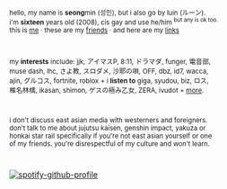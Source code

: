 <sub>hello, my name is <b>seong</b>min (성민), but i also go by luin (ルーン).
<br>i'm <b>sixteen</b> years old (2008), cis gay and use he/him <sup>but any is ok too.</sup>
<br>this is [me](https://github.com/shinkoumi/id) · these are my [friends](https://github.com/shinkoumi/friends) · and here are my [links](https://github.com/shinkoumi/links)</sub>
#
<sub>my <b>interests</b> include: jjk, アイマスP, 8:11, ドラマダ, funger, 電音部,
<br>muse dash, lhc, さよ教, スロダメ, 沙耶の唄, OFF, dbz, id7, wacca,
<br>ajin, グルコス, fortnite, roblox + i <b>listen to</b> giga, syudou, biz, ロス,
<br>椎名林檎, ikasan, shimon, ゲスの極み乙女, ZERA, ivudot + [more](https://open.spotify.com/playlist/0bors9ef0y9aLhRjryIFEw?si=f5b63498861a4286).</sub>
#
<sub>i don't discuss east asian media with westerners and foreigners.
<br>don't talk to me about jujutsu kaisen, genshin impact, yakuza or
<br>honkai star rail specifically if you're not east asian yourself or one
<br>of my friends. you're disrespectful of my culture and won't learn.</sub>
#
[![spotify-github-profile](https://spotify-github-profile.kittinanx.com/api/view?uid=hbh4739sxb5dmmz2nbq6ut6xn&cover_image=true&theme=natemoo-re&show_offline=true&background_color=121212&interchange=true&bar_color=53b14f&bar_color_cover=false)](https://github.com/kittinan/spotify-github-profile)
